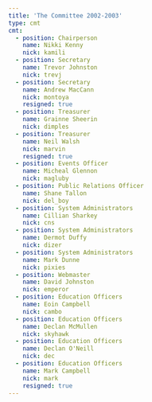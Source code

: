 ```yaml
---
title: 'The Committee 2002-2003'
type: cmt
cmt:
  - position: Chairperson
    name: Nikki Kenny
    nick: kamili
  - position: Secretary
    name: Trevor Johnston
    nick: trevj
  - position: Secretary
    name: Andrew MacCann
    nick: montoya
    resigned: true
  - position: Treasurer
    name: Grainne Sheerin
    nick: dimples
  - position: Treasurer
    name: Neil Walsh
    nick: marvin
    resigned: true
  - position: Events Officer
    name: Micheal Glennon
    nick: magluby
  - position: Public Relations Officer
    name: Shane Tallon
    nick: del_boy
  - position: System Administrators
    name: Cillian Sharkey
    nick: cns
  - position: System Administrators
    name: Dermot Duffy
    nick: dizer
  - position: System Administrators
    name: Mark Dunne
    nick: pixies
  - position: Webmaster
    name: David Johnston
    nick: emperor
  - position: Education Officers
    name: Eoin Campbell
    nick: cambo
  - position: Education Officers
    name: Declan McMullen
    nick: skyhawk
  - position: Education Officers
    name: Declan O'Neill
    nick: dec
  - position: Education Officers
    name: Mark Campbell
    nick: mark
    resigned: true
---
```

